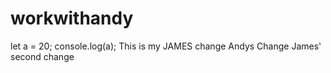 # workwithandy
let a = 20;
console.log(a);
This is my JAMES change
Andys Change
James' second change
